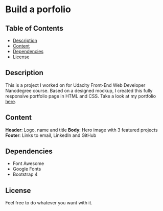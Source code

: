 # Build a porfolio

## Table of Contents

* [Description](#description)
* [Content](#content)
* [Dependencies](#dependencies)
* [License](#license)


## Description

This is a project I worked on for Udacity Front-End Web Developer Nanodegree course. Based on a designed mockup, I created this fully responsive portfolio page in HTML and CSS. Take a look at my portfolio [here](https://denni5lin.github.io/build-a-portfolio/).

## Content

**Header**: Logo, name and title
**Body**: Hero image with 3 featured projects
**Footer**: Links to email, LinkedIn and GitHub

## Dependencies

* Font Awesome
* Google Fonts
* Bootstrap 4

## License

Feel free to do whatever you want with it. 
